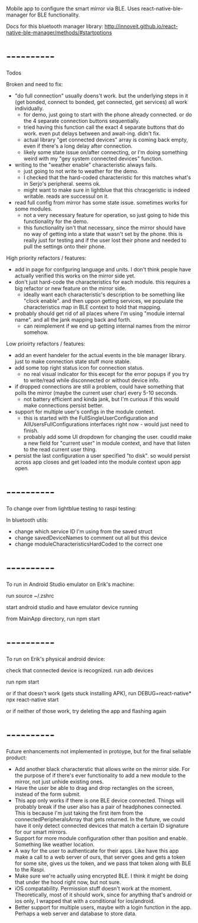 Mobile app to configure the smart mirror via BLE.
Uses react-native-ble-manager for BLE functionality.

Docs for this bluetooth manager library:
http://innoveit.github.io/react-native-ble-manager/methods/#startoptions

# ----------

Todos

Broken and need to fix:
- "do full connection" usually doens't work. but the underlying steps in it (get bonded, connect to bonded, get connected, get services) all work individually.
   - for demo, just going to start with the phone already connected. or do the 4 separate connection buttons sequentially.
   - tried having this function call the exact 4 separate buttons that do work. even put delays between and await-ing. didn't fix.
   - actual library "get connected devices" array is coming back empty, even if there's a long delay after connection.
   - likely some state issue on/after connecting, or I'm doing something weird with my "gey system connected devices" function.
- writing to the "weather enable" characteristic always fails.
   - just going to not write to weather for the demo.
   - I checked that the hard-coded characteristic for this matches what's in Serjo's peripheral. seems ok.
   - might want to make sure in lightblue that this chracgeristic is indeed writable. reads are successul on it.
- read full config from mirror has some state issue. sometimes works for some modules.
   - not a very necessary feature for operation, so just going to hide this functionality for the demo.
   - this functionality isn't that necessary, since the mirror should have no way of getting into a state that wasn't set by the phone. this is really just for testing and if the user lost their phone and needed to pull the settings onto their phone.

High priority refactors / features:
- add in page for confguring language and units. I don't think people have actually verified this works on the mirror side yet.
- don't just hard-code the characteristics for each module. this requires a big refactor or new feature on the mirror side.
   - ideally want each characteristic's description to be something like "clock enable". and then uppon getting services, we populate the characteristics map in BLE context to hold that mapping.
- probably should get rid of all places where I'm using "module internal name". and all the jank mapping back and forth.
   - can reimplement if we end up getting internal names from the mirror somehow.

Low prioirty refactors / features:
- add an event handeler for the actual events in the ble manager library. just to make connection state stuff more stable.
- add some top right status icon for connection status.
   - no real visual indicator for this except for the error popups if you try to write/read while disconnected or without device info.
- if dropped connections are still a problem, could have something that polls the mirror (maybe the current user char) every 5-10 seconds.
   - not battery efficient and kinda jank, but I'm curious if this would make connections persist better.
- support for multiple user's configs in the module context.
   - this is started with the FullSingleUserConfiguration and AllUsersFullConfigurations interfaces right now - would just need to finish.
   - probably add some UI dropdown for changing the user. coudld make a new field for "current user" in module context, and have that listen to the read current user thing.
- persist the last configuration a user specified "to disk". so would persist across app closes and get loaded into the module context upon app open.

# ----------

To change over from lightblue testing to raspi testing:

In bluetooth utils:
   - change which service ID I'm using from the saved struct
   - change savedDeviceNames to comment out all but this device
   - change moduleCharacteristicsHardCoded to the correct one

# ----------

To run in Android Studio emulator on Erik's machine:

run
   source ~/.zshrc

start android studio and have emulator device running

from MainApp directory, run
   npm start

# ----------

To run on Erik's physical android device:

check that connected device is recognized. run
   adb devices

run
   npm start

or if that doesn't work (gets stuck installing APK), run
   DEBUG=react-native* npx react-native start

or if neither of those work, try deleting the app and flashing again

# ----------

Future enhancements not implemented in protoype, but for the final sellable product:
- Add another black characterstic that allows write on the mirror side. For the purpose of if there's ever functionality to add a new module to the mirror, not just unhide existing ones.
- Have the user be able to drag and drop rectangles on the screen, instead of the form submit.
- This app only works if there is one BLE device connected. Things will probably break if the user also has a pair of headphones connected. This is because I'm just taking the first item from the connectedPeripheralsArray that gets returned. In the future, we could have it only detect connected devices that match a certain ID signature for our smart mirrors.
- Support for more module configuration other than position and enable. Something like weather location.
- A way for the user to authenticate for their apps. Like have this app make a call to a web server of ours, that server goes and gets a token for some site, gives us the token, and we pass that token along with BLE to the Raspi.
- Make sure we're actually using encrypted BLE. I think it might be doing that under the hood right now, but not sure.
- iOS compatability. Permission stuff doesn't work at the moment. Theoretically, most of it should work, since for anything that's android or ios only, I wrapped that with a conditional for ios/android.
- Better support for multiple users, maybe with a login function in the app. Perhaps a web server and database to store data.